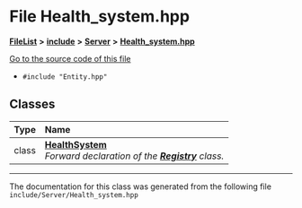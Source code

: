 

# File Health\_system.hpp



[**FileList**](files.md) **>** [**include**](dir_d44c64559bbebec7f509842c48db8b23.md) **>** [**Server**](dir_17f455aea618a06e8886390757d4c564.md) **>** [**Health\_system.hpp**](Health__system_8hpp.md)

[Go to the source code of this file](Health__system_8hpp_source.md)



* `#include "Entity.hpp"`















## Classes

| Type | Name |
| ---: | :--- |
| class | [**HealthSystem**](classHealthSystem.md) <br>_Forward declaration of the_ [_**Registry**_](classRegistry.md) _class._ |



















































------------------------------
The documentation for this class was generated from the following file `include/Server/Health_system.hpp`


